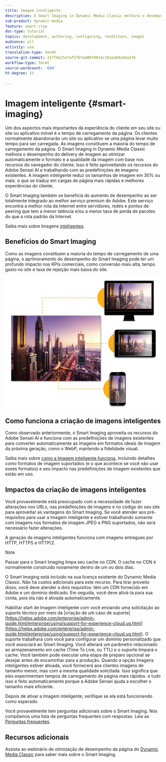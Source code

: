```yaml
---
title: Imagem inteligente
description: O Smart Imaging in Dynamic Media Classic melhora o desempenho do delivery de imagem ao otimizar automaticamente o formato e a qualidade da imagem com base nos recursos do navegador do cliente. Isso é feito aproveitando os recursos do Adobe Sensei AI e trabalhando com as predefinições de imagens existentes. Saiba mais sobre o Smart Imaging e como você pode usá-lo para oferta experiências melhores do cliente por meio de cargas de página mais rápidas.
sub-product: dynamic-media
feature: smart-crop
doc-type: tutorial
topics: development, authoring, configuring, renditions, images
audience: all
activity: use
translation-type: tm+mt
source-git-commit: 317fb625e7af57b7ad0079014c341eab9adda376
workflow-type: tm+mt
source-wordcount: '694'
ht-degree: 1%

---
```



# Imagem inteligente {#smart-imaging}

Um dos aspectos mais importantes da experiência do cliente em seu site ou site ou aplicativo móvel é o tempo de carregamento da página. Os clientes normalmente abandonarão um site ou aplicativo se uma página levar muito tempo para ser carregada. As imagens constituem a maioria do tempo de carregamento da página. O Smart Imaging in Dynamic Media Classic melhora o desempenho do delivery de imagem ao otimizar automaticamente o formato e a qualidade da imagem com base nos recursos do navegador do cliente. Isso é feito aproveitando os recursos do Adobe Sensei AI e trabalhando com as predefinições de imagens existentes. A imagem inteligente reduz os tamanhos de imagem em 30% ou mais. o que se traduz em cargas de página mais rápidas e melhores experiências do cliente.

O Smart Imaging também se beneficia do aumento de desempenho ao ser totalmente integrado ao melhor serviço premium do Adobe. Este serviço encontra a melhor rota da Internet entre servidores, redes e pontos de peering que tem a menor latência e/ou a menor taxa de perda de pacotes do que a rota padrão da Internet.

Saiba mais sobre Imagens [inteligentes](https://docs.adobe.com/content/help/en/experience-manager-64/assets/dynamic/imaging-faq.html).

## Benefícios do Smart Imaging

Como as imagens constituem a maioria do tempo de carregamento de uma página, o aprimoramento do desempenho do Smart Imaging pode ter um profundo impacto nos KPIs comerciais, como conversão mais alta, tempo gasto no site e taxa de rejeição mais baixa do site.

![imagem](assets/smart-imaging/smart-imaging-1.png)

## Como funciona a criação de imagens inteligentes

Como observado anteriormente, o Smart Imaging aproveita os recursos do Adobe Sensei AI e funciona com as predefinições de imagens existentes para converter automaticamente as imagens em formatos ideais de imagem da próxima geração, como o WebP, mantendo a fidelidade visual.

Saiba mais sobre [como a Imagem inteligente funciona](https://docs.adobe.com/content/help/en/experience-manager-64/assets/dynamic/imaging-faq.html#how-does-smart-imaging-work), incluindo detalhes como formatos de imagem suportados (e o que acontece se você não usar esses formatos) e seu impacto nas predefinições de imagem existentes que estão em uso.

## Impactos da criação de imagens inteligentes

Você provavelmente está preocupado com a necessidade de fazer alterações nos URLs, nas predefinições de imagens e no código do seu site para aproveitar as vantagens do Smart Imaging. Se você atender aos pré-requisitos para usar a Imagem inteligente e estiver trabalhando somente com imagens nos formatos de imagem JPEG e PNG suportados, não será necessário fazer alterações.

A geração de imagens inteligentes funciona com imagens entregues por HTTP, HTTPS e HTTP/2.

>[!NOTE]
>
>Passar para o Smart Imaging limpa seu cache no CDN. O cache no CDN é normalmente construído novamente dentro de um ou dois dias.

O Smart Imaging está incluído na sua licença existente do Dynamic Media Classic. Não há custos adicionais para este recurso. Para tirar proveito disso, você deve atender a dois requisitos: têm um CDN fornecido em Adobe e um domínio dedicado. Em seguida, você deve ativá-la para sua conta, pois ela não é ativada automaticamente.

Habilitar start de Imagem Inteligente com você enviando uma solicitação ao suporte técnico por meio da |criação de um caso de suporte| [https://helpx.adobe.com/enterprise/admin-guide.html/enterprise/using/support-for-experience-cloud.ug.html](https://helpx.adobe.com/enterprise/admin-guide.html/enterprise/using/support-for-experience-cloud.ug.html). O suporte trabalhará com você para configurar um domínio personalizado que você associará ao Smart Imaging. Você alterará um parâmetro relacionado ao armazenamento em cache (Time To Live, ou TTL) e o suporte limpará o cache. Você também pode executar uma etapa de preparo opcional se desejar antes de encaminhar para a produção. Quando a opção Imagens inteligentes estiver ativada, você fornecerá aos clientes imagens de tamanho menor, mas com a mesma qualidade solicitada. Isso significa que eles experimentam tempos de carregamento de página mais rápidos. e tudo isso é feito automaticamente porque a Adobe Sensei ajuda a escolher o tamanho mais eficiente.

Depois de ativar a Imagem inteligente, verifique se ela está funcionando como esperado.

Você provavelmente tem perguntas adicionais sobre o Smart Imaging. Nós compilamos uma lista de perguntas frequentes com respostas. Leia as [Perguntas frequentes](https://docs.adobe.com/content/help/en/experience-manager-64/assets/dynamic/imaging-faq.html).

## Recursos adicionais

Assista ao webinário de otimização de desempenho da página do [Dynamic Media Classic](https://seminars.adobeconnect.com/pzc1gw0cihpv) para saber mais sobre o Smart Imaging.
